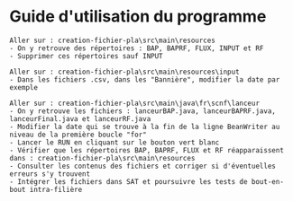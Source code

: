 # Guide d'utilisation du programme

    Aller sur : creation-fichier-pla\src\main\resources
    - On y retrouve des répertoires : BAP, BAPRF, FLUX, INPUT et RF
    - Supprimer ces répertoires sauf INPUT
    
    Aller sur : creation-fichier-pla\src\main\resources\input
    - Dans les fichiers .csv, dans les "Bannière", modifier la date par exemple
    
    Aller sur : creation-fichier-pla\src\main\java\fr\scnf\lanceur
    - On y retrouve les fichiers : lanceurBAP.java, lanceurBAPRF.java, lanceurFinal.java et lanceurRF.java
    - Modifier la date qui se trouve à la fin de la ligne BeanWriter au niveau de la première boucle "for"
    - Lancer le RUN en cliquant sur le bouton vert blanc
    - Vérifier que les répertoires BAP, BAPRF, FLUX et RF réapparaissent dans : creation-fichier-pla\src\main\resources
    - Consulter les contenus des fichiers et corriger si d'éventuelles erreurs s'y trouvent
    - Intégrer les fichiers dans SAT et poursuivre les tests de bout-en-bout intra-filière
